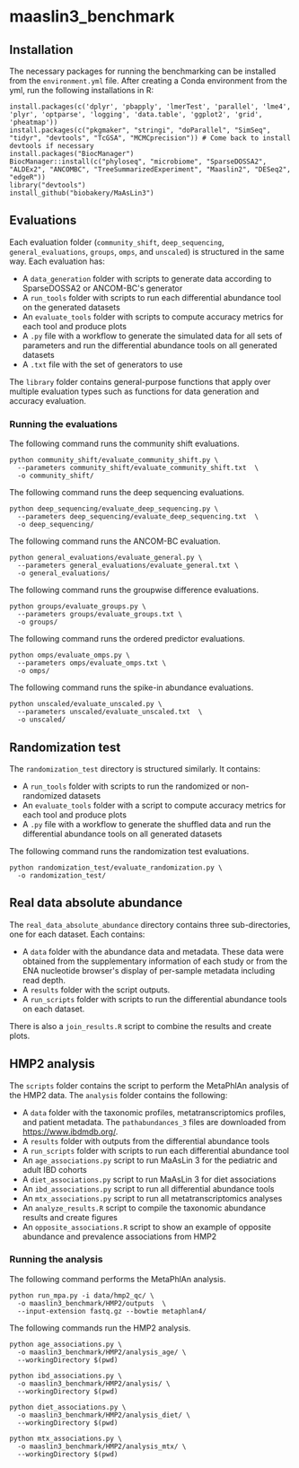 # maaslin3_benchmark

## Installation

The necessary packages for running the benchmarking can be installed from the `environment.yml` file. After creating a Conda environment from the yml, run the following installations in R:

```
install.packages(c('dplyr', 'pbapply', 'lmerTest', 'parallel', 'lme4', 'plyr', 'optparse', 'logging', 'data.table', 'ggplot2', 'grid', 'pheatmap'))
install.packages(c("pkgmaker", "stringi", "doParallel", "SimSeq", "tidyr", "devtools", "TcGSA", "MCMCprecision")) # Come back to install devtools if necessary
install.packages("BiocManager")
BiocManager::install(c("phyloseq", "microbiome", "SparseDOSSA2", "ALDEx2", "ANCOMBC", "TreeSummarizedExperiment", "Maaslin2", "DESeq2", "edgeR"))
library("devtools")
install_github("biobakery/MaAsLin3")
```

## Evaluations

Each evaluation folder (`community_shift`, `deep_sequencing`, `general_evaluations`, `groups`, `omps`, and `unscaled`) is structured in the same way. Each evaluation has:
- A `data_generation` folder with scripts to generate data according to SparseDOSSA2 or ANCOM-BC's generator
- A `run_tools` folder with scripts to run each differential abundance tool on the generated datasets
- An `evaluate_tools` folder with scripts to compute accuracy metrics for each tool and produce plots
- A `.py` file with a workflow to generate the simulated data for all sets of parameters and run the differential abundance tools on all generated datasets
- A `.txt` file with the set of generators to use

The `library` folder contains general-purpose functions that apply over multiple evaluation types such as functions for data generation and accuracy evaluation.

### Running the evaluations

The following command runs the community shift evaluations.
```
python community_shift/evaluate_community_shift.py \
  --parameters community_shift/evaluate_community_shift.txt  \
  -o community_shift/
```

The following command runs the deep sequencing evaluations.
```
python deep_sequencing/evaluate_deep_sequencing.py \
  --parameters deep_sequencing/evaluate_deep_sequencing.txt  \
  -o deep_sequencing/
```

The following command runs the ANCOM-BC evaluation.
```
python general_evaluations/evaluate_general.py \
  --parameters general_evaluations/evaluate_general.txt \
  -o general_evaluations/
```

The following command runs the groupwise difference evaluations.
```
python groups/evaluate_groups.py \
  --parameters groups/evaluate_groups.txt \
  -o groups/
```

The following command runs the ordered predictor evaluations.
```
python omps/evaluate_omps.py \
  --parameters omps/evaluate_omps.txt \
  -o omps/
```

The following command runs the spike-in abundance evaluations.
```
python unscaled/evaluate_unscaled.py \
  --parameters unscaled/evaluate_unscaled.txt  \
  -o unscaled/
```

## Randomization test

The `randomization_test` directory is structured similarly. It contains:
- A `run_tools` folder with scripts to run the randomized or non-randomized datasets
- An `evaluate_tools` folder with a script to compute accuracy metrics for each tool and produce plots
- A `.py` file with a workflow to generate the shuffled data and run the differential abundance tools on all generated datasets

The following command runs the randomization test evaluations.
```
python randomization_test/evaluate_randomization.py \
  -o randomization_test/
```

## Real data absolute abundance

The `real_data_absolute_abundance` directory contains three sub-directories, one for each dataset. Each contains:
- A `data` folder with the abundance data and metadata. These data were obtained from the supplementary information of each study or from the ENA nucleotide browser's display of per-sample metadata including read depth.
- A `results` folder with the script outputs.
- A `run_scripts` folder with scripts to run the differential abundance tools on each dataset.

There is also a `join_results.R` script to combine the results and create plots.

## HMP2 analysis

The `scripts` folder contains the script to perform the MetaPhlAn analysis of the HMP2 data. The `analysis` folder contains the following:
- A `data` folder with the taxonomic profiles, metatranscriptomics profiles, and patient metadata. The `pathabundances_3` files are downloaded from https://www.ibdmdb.org/.
- A `results` folder with outputs from the differential abundance tools
- A `run_scripts` folder with scripts to run each differential abundance tool
- An `age_associations.py` script to run MaAsLin 3 for the pediatric and adult IBD cohorts
- A `diet_associations.py` script to run MaAsLin 3 for diet associations
- An `ibd_associations.py` script to run all differential abundance tools
- An `mtx_associations.py` script to run all metatranscriptomics analyses
- An `analyze_results.R` script to compile the taxonomic abundance results and create figures
- An `opposite_associations.R` script to show an example of opposite abundance and prevalence associations from HMP2

### Running the analysis

The following command performs the MetaPhlAn analysis.
```
python run_mpa.py -i data/hmp2_qc/ \
  -o maaslin3_benchmark/HMP2/outputs  \
  --input-extension fastq.gz --bowtie metaphlan4/
```

The following commands run the HMP2 analysis.
```
python age_associations.py \
  -o maaslin3_benchmark/HMP2/analysis_age/ \
  --workingDirectory $(pwd)

python ibd_associations.py \
  -o maaslin3_benchmark/HMP2/analysis/ \
  --workingDirectory $(pwd)

python diet_associations.py \
  -o maaslin3_benchmark/HMP2/analysis_diet/ \
  --workingDirectory $(pwd)
  
python mtx_associations.py \
  -o maaslin3_benchmark/HMP2/analysis_mtx/ \
  --workingDirectory $(pwd)
```
